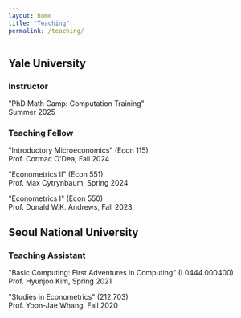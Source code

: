 ```yaml
---
layout: home
title: "Teaching"
permalink: /teaching/
---
```


## Yale University 

### Instructor

"PhD Math Camp: Computation Training" \
Summer 2025 

### Teaching Fellow

"Introductory Microeconomics" (Econ 115) \
Prof. Cormac O'Dea, Fall 2024

"Econometrics II" (Econ 551) \
Prof. Max Cytrynbaum, Spring 2024

"Econometrics I" (Econ 550) \
Prof. Donald W.K. Andrews, Fall 2023

## Seoul National University 

### Teaching Assistant

"Basic Computing: First Adventures in Computing" (L0444.000400) \
Prof. Hyunjoo Kim, Spring 2021

"Studies in Econometrics" (212.703) \
Prof. Yoon-Jae Whang, Fall 2020

